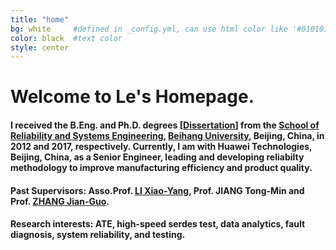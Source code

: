 ```yaml
---
title: "home"
bg: white     #defined in _config.yml, can use html color like '#010101'
color: black  #text color
style: center
---
```


<h1>
  <span class="inlineblock"> Welcome to Le's Homepage.</span>
</h1>

#### <i class="fa fa-graduation-cap"></i> I received the B.Eng. and Ph.D. degrees [<a href= "llbuaa.github.io/paper/PhD Dissertation：Research on accelerated degradation modeling with mixture uncertainty (In Chinese).pdf">Dissertation</a>] from the [School of Reliability and Systems Engineering](http://rse.buaa.edu.cn/), [Beihang University](http://www.buaa.edu.cn), Beijing, China, in 2012 and 2017, respectively. Currently, I am with Huawei Technologies, Beijing, China, as a Senior Engineer, leading and developing reliabilty methodology to improve manufacturing efficiency and product quality.

#### <i class="fa fa-users"></i> Past Supervisors: Asso.Prof. [LI Xiao-Yang](http://rse.buaa.edu.cn/teacher/lixiaoyang.html), Prof. JIANG Tong-Min and Prof. [ZHANG Jian-Guo](http://rse.buaa.edu.cn/teacher/zhangjianguo.html).

#### <i class="fa fa-spinner"></i> Research interests: ATE, high-speed serdes test, data analytics, fault diagnosis, system reliability, and testing.
